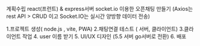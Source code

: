 계획수립
react(프런트) & express서버 socket.io 이용한 오픈채팅 만들기
(Axios는 rest API > CRUD 이고 Socket.IO는 실시간 양방향 데이터 전송)

1.프로젝트 생성( node.js , vite, PWA)
2.채팅연결 테스트 ( 서버, 클라이언트)
3.클라이언트 작업
4. user 이름 받기
5. UI/UX 디자인
(5.5 서버 go서버로 전환)
6. 배포